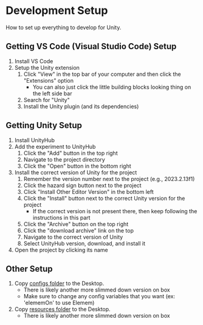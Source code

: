 # Development Setup

How to set up everything to develop for Unity.

## Getting VS Code (Visual Studio Code) Setup

1. Install VS Code
1. Setup the Unity extension
    1. Click "View" in the top bar of your computer and then click the "Extensions" option
        - You can also just click the little building blocks looking thing on the left side bar
    1. Search for "Unity"
    1. Install the Unity plugin (and its dependencies)

## Getting Unity Setup

1. Install UnityHub
1. Add the experiment to UnityHub
    1. Click the "Add" button in the top right
    1. Navigate to the project directory
    1. Click the "Open" button in the bottom right
1. Install the correct version of Unity for the project
    1. Remember the version number next to the project (e.g., 2023.2.13f1)
    1. Click the hazard sign button next to the project
    1. Click "Install Other Editor Version" in the bottom left
    1. Click the "Install" button next to the correct Unity version for the project
        - If the correct version is not present there, then keep following the instructions in this part
    1. Click the "Archive" button on the top right
    1. Click the "download archive" link on the top
    1. Navigate to the correct version of Unity
    1. Select UnityHub version, download, and install it
1. Open the project by clicking its name

## Other Setup

1. Copy [configs folder](../installer/configs/) to the Desktop.
    - There is likely another more slimmed down version on box
    - Make sure to change any config variables that you want (ex: 'elememOn' to use Elemem)
1. Copy [resources folder](../installer/resources/) to the Desktop.
    - There is likely another more slimmed down version on box
